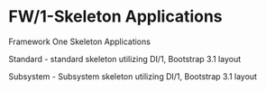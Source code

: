 FW/1-Skeleton Applications
==========================

Framework One Skeleton Applications

Standard - standard skeleton utilizing DI/1, Bootstrap 3.1 layout

Subsystem - Subsystem skeleton utilizing DI/1, Bootstrap 3.1 layout
